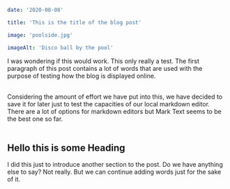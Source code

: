 ```yaml
date: '2020-08-08'

title: 'This is the title of the blog post'

image: 'poolside.jpg'

imageAlt: 'Disco ball by the pool'
```

I was wondering if this would work. This only really a test. The first paragraph of this post contains a lot of words that are used with the purpose of testing how the blog is displayed online. <br/><br/>

Considering the amount of effort we have put into this, we have decided to save it for later just to test the capacities of our local markdown editor. There are a lot of options for markdown editors but Mark Text seems to be the best one so far. <br/><br/>

## Hello this is some Heading

I did this just to introduce another section to the post. Do we have anything else to say? Not really. But we can continue adding words just for the sake of it. <br/> <br/>
